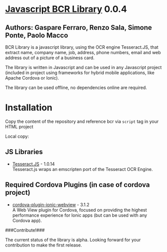 # [Javascript BCR Library](https://github.com/syneo-tools-gmbh/Javascript-BCR-Library) 0.0.4
## Authors: Gaspare Ferraro, Renzo Sala, Simone Ponte, Paolo Macco

BCR Library is a javascript library, using the OCR engine Tesseract.JS, that extract name, company name, job, address, phone numbers, email and web address out of a picture of a business card.

The library is written in Javascript and can be used in any Javascript project (included in project using frameworks for hybrid mobile applications, like Apache Cordova or Ionic).

The library can be used offline, no dependencies online are required.

# Installation
Copy the content of the repository and reference bcr via `script` tag in your HTML project
  
  Local copy: <script type="text/javascript" src="bcr.js"></script>


## JS Libraries ##

* [Tesseract.JS](https://github.com/naptha/tesseract.js) - 1.0.14<br/>
Tesseract.js wraps an emscripten port of the Tesseract OCR Engine.

## Required Cordova Plugins (in case of cordova project) ##

* [cordova-plugin-ionic-webview](https://github.com/ionic-team/cordova-plugin-ionic-webview/) - 3.1.2<br/>
A Web View plugin for Cordova, focused on providing the highest performance experience for Ionic apps (but can be used with any Cordova app).

###Contribute!###

The current status of the library is alpha. Looking forward for your contribution to make the first release.
